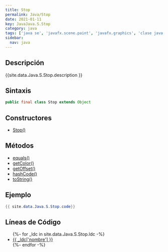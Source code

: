 ```yaml
---
title: Stop
permalink: Java/Stop
date: 2021-01-11
key: JavaJava.S.Stop
category: java
tags: ['java se', 'javafx.scene.paint', 'javafx.graphics', 'clase java', 'JavaFX 2.0']
sidebar: 
  nav: java
---
```


## Descripción
{{site.data.Java.S.Stop.description }}

## Sintaxis
~~~java
public final class Stop extends Object
~~~

## Constructores
* [Stop()](/Java/Stop/Stop/)

## Métodos
* [equals()](/Java/Stop/equals)
* [getColor()](/Java/Stop/getColor)
* [getOffset()](/Java/Stop/getOffset)
* [hashCode()](/Java/Stop/hashCode)
* [toString()](/Java/Stop/toString)

## Ejemplo
~~~java
{{ site.data.Java.S.Stop.code}}
~~~

## Líneas de Código
<ul>
{%- for _ldc in site.data.Java.S.Stop.ldc -%}
   <li>
       <a href="{{_ldc['url'] }}">{{ _ldc['nombre'] }}</a>
   </li>
{%- endfor -%}
</ul>
